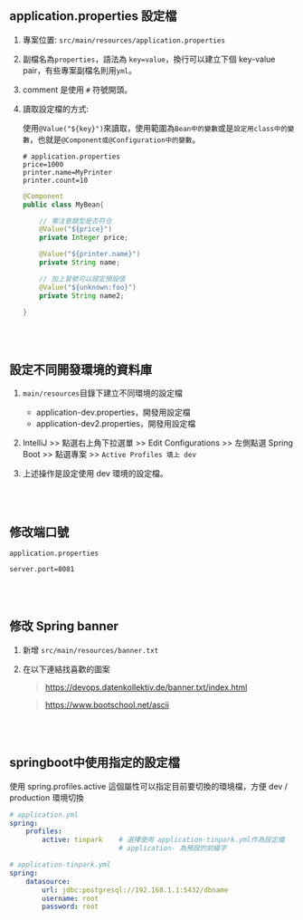 ## application.properties 設定檔

1. 專案位置: `src/main/resources/application.properties`

2. 副檔名為`properties`，語法為 `key=value`，換行可以建立下個 key-value pair，有些專案副檔名則用`yml`。

3. comment 是使用 `#` 符號開頭。

4. 讀取設定檔的方式:
   
    使用`@Value("${key}")`來讀取，使用範圍為`Bean中的變數`或是`設定用class中的變數`，也就是`@Component或@Configuration中的變數`。
   
   ```properties
   # application.properties
   price=1000
   printer.name=MyPrinter
   printer.count=10
   ```
   
   ```java
   @Component
   public class MyBean{
   
       // 需注意類型是否符合
       @Value("${price}")
       private Integer price;
   
       @Value("${printer.name}")
       private String name;
   
       // 加上冒號可以設定預設值
       @Value("${unknown:foo}")
       private String name2;
   
   }
   ```

<br/>

<br/>

## 設定不同開發環境的資料庫

1. `main/resources`目錄下建立不同環境的設定檔
   
   * application-dev.properties，開發用設定檔
   * application-dev2.properties，開發用設定檔

2. IntelliJ >> 點選右上角下拉選單 >> Edit Configurations >> 左側點選 Spring Boot >> 點選專案 >> `Active Profiles 填上 dev`

3. 上述操作是設定使用 dev 環境的設定檔。

<br/>

<br/>

## 修改端口號

`application.properties`

```properties
server.port=8081
```

<br/>

<br/>

## 修改 Spring banner

1. 新增 `src/main/resources/banner.txt`

2. 在以下連結找喜歡的圖案
   
   > https://devops.datenkollektiv.de/banner.txt/index.html
   
   > https://www.bootschool.net/ascii

<br/>

<br/>

## springboot中使用指定的設定檔

使用 spring.profiles.active 這個屬性可以指定目前要切換的環境檔，方便 dev / production 環境切換

```yml
# application.yml
spring:
    profiles:
        active: tinpark    # 選擇使用 application-tinpark.yml作為設定檔
                           # application- 為預設的前綴字
```

```yml
# application-tinpark.yml
spring:
    datasource:
        url: jdbc:postgresql://192.168.1.1:5432/dbname
        username: root
        password: root
```